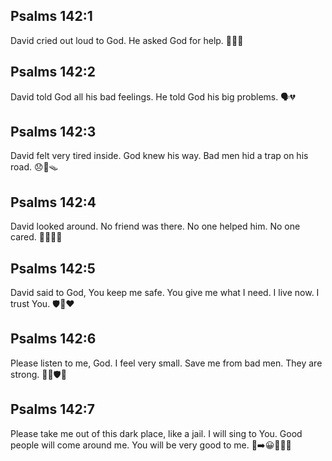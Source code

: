 ## Psalms 142:1
David cried out loud to God. He asked God for help. 📣🙏😢
## Psalms 142:2
David told God all his bad feelings. He told God his big problems. 🗣️💔
## Psalms 142:3
David felt very tired inside. God knew his way. Bad men hid a trap on his road. 😞👣🪤
## Psalms 142:4
David looked around. No friend was there. No one helped him. No one cared. 👀🚫👫😔
## Psalms 142:5
David said to God, You keep me safe. You give me what I need. I live now. I trust You. 🛡️🍞❤️
## Psalms 142:6
Please listen to me, God. I feel very small. Save me from bad men. They are strong. 🙏😟🛡️💪
## Psalms 142:7
Please take me out of this dark place, like a jail. I will sing to You. Good people will come around me. You will be very good to me. 🚪➡️😀🎵👥💖
